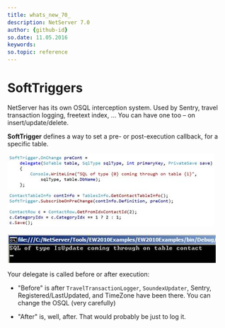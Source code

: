 ```yaml
---
title: whats_new_70_
description: NetServer 7.0
author: {github-id}
so.date: 11.05.2016
keywords:
so.topic: reference
---
```


# SoftTriggers

NetServer has its own OSQL interception system. Used by Sentry, travel transaction logging, freetext index, … You can have one too – on insert/update/delete.

**SoftTrigger** defines a way to set a pre- or post-execution callback, for a specific table.

![ALT][img1]

![ALT][img2]

Your delegate is called before or after execution:

* "Before" is after `TravelTransactionLogger`, `SoundexUpdater`, Sentry, Registered/LastUpdated, and TimeZone have been there. You can change the OSQL (very carefully)

* "After" is, well, after. That would probably be just to log it.

<!-- Referenced images -->
[img1]: media/image002.jpg
[img2]: media/image003.jpg
